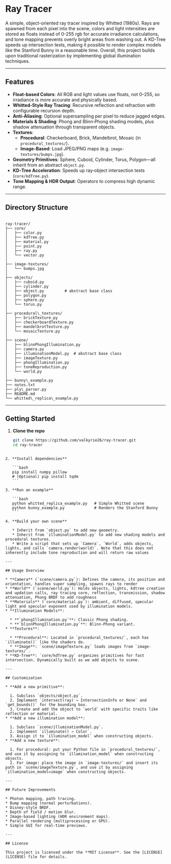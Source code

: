 
# Ray Tracer

A simple, object-oriented ray tracer inspired by Whitted (1980s). Rays are spawned from each pixel into the scene, colors and light intensities are stored as floats instead of 0-255 rgb for accurate irradiance calculations, and tone mapping prevents overly bright areas from washing out. A KD-Tree speeds up intersection tests, making it possible to render complex models like the Stanford Bunny in a reasonable time. Overall, this project builds upon traditional rasterization by implementing global illumination techniques.

---

## Features

- **Float‐based Colors**: All RGB and light values use floats, not 0–255, so irradiance is more accurate and physically based.  
- **Whitted‐Style Ray Tracing**: Recursive reflection and refraction with configurable recursion depth.  
- **Anti‐Aliasing**: Optional supersampling per pixel to reduce jagged edges.  
- **Materials & Shading**: Phong and Blinn‐Phong shading models, plus shadow attenuation through transparent objects.  
- **Textures**:  
  - **Procedural**: Checkerboard, Brick, Mandelbrot, Mosaic (in `procedural_textures/`).  
  - **Image‐Based**: Load JPEG/PNG maps (e.g. `image-textures/bumps.jpg`).  
- **Geometry Primitives**: Sphere, Cuboid, Cylinder, Torus, Polygon—all inherit from an abstract `object.py`.  
- **KD‐Tree Acceleration**: Speeds up ray‐object intersection tests (`core/kdTree.py`).  
- **Tone Mapping & HDR Output**: Operators to compress high dynamic range.  

---

## Directory Structure

```

ray-tracer/
├── core/
│   ├── color.py
│   ├── kdTree.py
│   ├── material.py
│   ├── point.py
│   ├── ray.py
│   └── vector.py
│
├── image-textures/
│   └── bumps.jpg
│
├── objects/
│   ├── cuboid.py
│   ├── cylinder.py
│   ├── object.py         # abstract base class
│   ├── polygon.py
│   ├── sphere.py
│   └── torus.py
│
├── procedural\_textures/
│   ├── brickTexture.py
│   ├── checkerboardTexture.py
│   ├── mandelbrotTexture.py
│   └── mosaicTexture.py
│
├── scene/
│   ├── blinnPhongIllumination.py
│   ├── camera.py
│   ├── illuminationModel.py  # abstract base class
│   ├── imageTexture.py
│   ├── phongIllumination.py
│   ├── toneReproduction.py
│   └── world.py
│
├── bunny\_example.py
├── notes.txt
├── ply\_parser.py
├── README.md
└── whitted\_replica\_example.py

````

---

## Getting Started

1. **Clone the repo**  
   ```bash
   git clone https://github.com/valkyrie26/ray-tracer.git
   cd ray-tracer
````

2. **Install dependencies**

   ```bash
   pip install numpy pillow
   # (Optional) pip install tqdm
   ```

3. **Run an example**

   ```bash
   python whitted_replica_example.py   # Simple Whitted scene
   python bunny_example.py             # Renders the Stanford Bunny
   ```

4. **Build your own scene**

   * Inherit from `object.py` to add new geometry.
   * Inherit from `illuminationModel.py` to add new shading models and procedural textures.
   * Write a script that sets up `Camera`, `World`, adds objects, lights, and calls `camera.render(world)`. Note that this does not inherently include tone reproduction and will return raw values

---

## Usage Overview

* **Camera** (`scene/camera.py`): Defines the camera, its position and orientation, handles super sampling, spawns rays to render
* **World** (`scene/world.py`): Holds objects, lights, kdtree creation and updation calls, ray tracing core, reflection, transmission, shadow attenuation, Phong BRDF to add roughness
* **Materials** (`core/material.py`): ambient, diffused, specular light and specular exponent used by illumination models.
* **Illumination Models**:

  * **`phongIllumination.py`**: Classic Phong shading.
  * **`blinnPhongIllumination.py`**: Blinn‐Phong variant.
* **Textures**:

  * **Procedural**: Located in `procedural_textures/`, each has `illuminate()` like the shaders do.
  * **Image**: `scene/imageTexture.py` loads images from `image-textures/`.
* **KD‐Tree**: `core/kdTree.py` organizes primitives for fast intersection. Dynamically built as we add objects to scene.

---

## Customization

* **Add a new primitive**:

  1. Subclass `objects/object.py`.
  2. Implement `intersect(ray) → IntersectionInfo or None` and `get_bounds()` for the bounding box.
  3. Create and add the object to `world` with specific traits like reflection or material.
* **Add a new illumination model**:

  1. Subclass `scene/illuminationModel.py`.
  2. Implement `illuminate() → Color`.
  3. Assign it to `illumination_model` when constructing objects.
* **Add a new texture**:

  1. For procedural: put your Python file in `procedural_textures/`, and use it by assigning to `illumination_model` when constructing objects.
  2. For image: place the image in `image-textures/` and insert its path in `scene/imageTexture.py`, and use it by assigning `illumination_model=image` when constructing objects.

---

## Future Improvements

* Photon mapping, path tracing.
* Bump mapping (normal perturbations).
* Disney‐style BRDF.
* Depth of field / motion blur.
* Image‐based lighting (HDR environment maps).
* Parallel rendering (multiprocessing or GPU).
* Simple GUI for real‐time previews.

---

## License

This project is licensed under the **MIT License**. See the [LICENSE](LICENSE) file for details.

